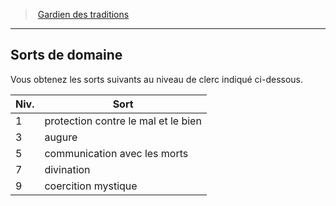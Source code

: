 ﻿---
!GenericItem
Id: cleric_traditions_hd.md#sorts-de-domaine
ParentLink: cleric_traditions_hd.md#gardien-des-traditions
Name: Sorts de domaine
ParentName: Gardien des traditions
NameLevel: 2
Attributes: {}
---
> [Gardien des traditions](hd_cleric_traditions.md)

---

## Sorts de domaine

Vous obtenez les sorts suivants au niveau de clerc indiqué ci-dessous.

|Niv.|Sort|
|---|---|
|1|protection contre le mal et le bien|
|3|augure|
|5|communication avec les morts|
|7|divination|
|9|coercition mystique|


